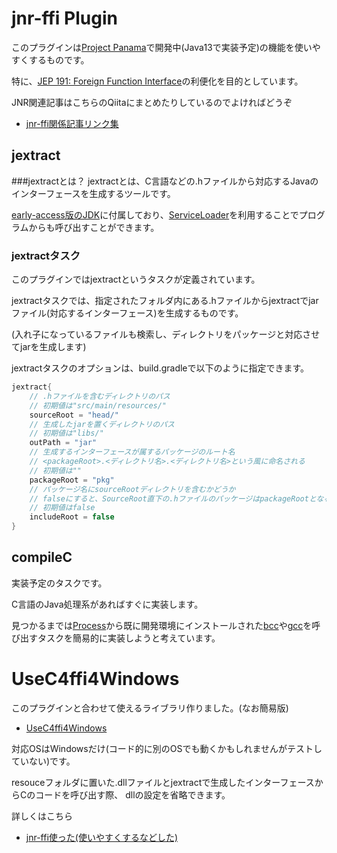 # jnr-ffi Plugin
このプラグインは[Project Panama](https://openjdk.java.net/projects/panama/)で開発中(Java13で実装予定)の機能を使いやすくするものです。

特に、[JEP 191: Foreign Function Interface](https://openjdk.java.net/jeps/191)の利便化を目的としています。

JNR関連記事はこちらのQiitaにまとめたりしているのでよければどうぞ

+ [jnr-ffi関係記事リンク集](https://qiita.com/Kakky/items/bce3d6c9c47899b000a3)

## jextract

###jextractとは？
jextractとは、C言語などの.hファイルから対応するJavaのインターフェースを生成するツールです。

[early-access版のJDK](http://jdk.java.net/panama/)に付属しており、[ServiceLoader](https://docs.oracle.com/javase/jp/10/docs/api/java/util/ServiceLoader.html)を利用することでプログラムからも呼び出すことができます。

### jextractタスク
このプラグインではjextractというタスクが定義されています。

jextractタスクでは、指定されたフォルダ内にある.hファイルからjextractでjarファイル(対応するインターフェース)を生成するものです。

(入れ子になっているファイルも検索し、ディレクトリをパッケージと対応させてjarを生成します)

jextractタスクのオプションは、build.gradleで以下のように指定できます。

```groovy:build.gradle
jextract{
    // .hファイルを含むディレクトリのパス
    // 初期値は"src/main/resources/"
    sourceRoot = "head/"
    // 生成したjarを置くディレクトリのパス
    // 初期値は"libs/"
    outPath = "jar"
    // 生成するインターフェースが属するパッケージのルート名
    // <packageRoot>.<ディレクトリ名>.<ディレクトリ名>という風に命名される
    // 初期値は""
    packageRoot = "pkg"
    // パッケージ名にsourceRootディレクトリを含むかどうか
    // falseにすると、SourceRoot直下の.hファイルのパッケージはpackageRootとなる
    // 初期値はfalse
    includeRoot = false
}
```

## compileC
実装予定のタスクです。

C言語のJava処理系があればすぐに実装します。

見つかるまでは[Process](https://docs.oracle.com/javase/jp/10/docs/api/java/lang/Process.html)から既に開発環境にインストールされた[bcc](https://www.mlab.im.dendai.ac.jp/ic2/webdesign/web/tool/bcc/)や[gcc](http://gcc.gnu.org/)を呼び出すタスクを簡易的に実装しようと考えています。

# UseC4ffi4Windows
このプラグインと合わせて使えるライブラリ作りました。(なお簡易版)

+ [UseC4ffi4Windows](https://github.com/Javakky/UseC4ffi4Windows)

対応OSはWindowsだけ(コード的に別のOSでも動くかもしれませんがテストしていない)です。

resouceフォルダに置いた.dllファイルとjextractで生成したインターフェースからCのコードを呼び出す際、
dllの設定を省略できます。

詳しくはこちら
+ [jnr-ffi使った(使いやすくするなどした)](https://qiita.com/Kakky/items/a54ccc68365707765a5a)